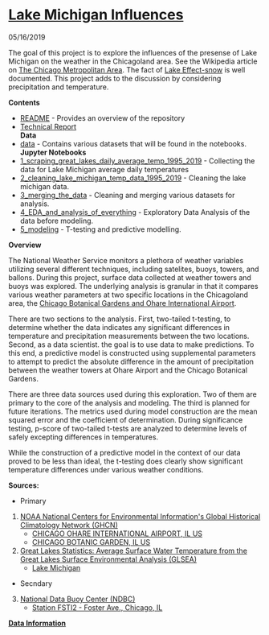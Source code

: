 # [Lake Michigan Influences](https://github.com/BlakeWallace/Lake_Michigan_Influences)
05/16/2019

The goal of this project is to explore the influences of the presense of Lake Michigan on the weather in the Chicagoland area. See the Wikipedia article on [The Chicago Metropolitan Area](https://en.wikipedia.org/wiki/Chicago_metropolitan_area).  The fact of [Lake Effect-snow](https://en.wikipedia.org/wiki/Lake-effect_snow) is well documented.  This project adds to the discussion by considering precipitation and temperature.  

**Contents**

  - [README](https://github.com/BlakeWallace/Lake_Michigan_Influences#lake-michigan-influences) - Provides an overview of the repository  
  - [Technical Report](https://github.com/BlakeWallace/Lake_Michigan_Influences/blob/master/Technical_Report/Technical%20Report/Technical%20Report.pdf)  
 **Data**
  - [data](https://github.com/BlakeWallace/Lake_Michigan_Influences/tree/master/data) - Contains various datasets that will be found in the notebooks.  
 **Jupyter Notebooks**
  - [1_scraping_great_lakes_daily_average_temp_1995_2019](https://render.githubusercontent.com/view/ipynb?commit=7659dcac22b66767ebc65f487be42f653121e4cc&enc_url=68747470733a2f2f7261772e67697468756275736572636f6e74656e742e636f6d2f426c616b6557616c6c6163652f4c616b655f4d6963686967616e5f496e666c75656e6365732f373635396463616332326236363736376562633635663438376265343266363533313231653463632f315f7363726170696e675f67726561745f6c616b65735f6461696c795f617665726167655f74656d705f313939355f323031392e6970796e62&nwo=BlakeWallace%2FLake_Michigan_Influences&path=1_scraping_great_lakes_daily_average_temp_1995_2019.ipynb&repository_id=183659877&repository_type=Repository#In-this-notebook-we-work-through-the-code-needed-to-scrape-the-Average-Daily-Water-temperatures-for-the-great-lakes-from-the-National-Weather-Service's-website) - Collecting the data for Lake Michigan average daily temperatures  
  - [2_cleaning_lake_michigan_temp_data_1995_2019](https://render.githubusercontent.com/view/ipynb?commit=7659dcac22b66767ebc65f487be42f653121e4cc&enc_url=68747470733a2f2f7261772e67697468756275736572636f6e74656e742e636f6d2f426c616b6557616c6c6163652f4c616b655f4d6963686967616e5f496e666c75656e6365732f373635396463616332326236363736376562633635663438376265343266363533313231653463632f325f636c65616e696e675f6c616b655f6d6963686967616e5f74656d705f646174615f313939355f323031392e6970796e62&nwo=BlakeWallace%2FLake_Michigan_Influences&path=2_cleaning_lake_michigan_temp_data_1995_2019.ipynb&repository_id=183659877&repository_type=Repository#Cleaning-the-water-temperature-data-for-Lake-Michigan) - Cleaning the lake michigan data.  
  - [3_merging_the_data](https://render.githubusercontent.com/view/ipynb?commit=7659dcac22b66767ebc65f487be42f653121e4cc&enc_url=68747470733a2f2f7261772e67697468756275736572636f6e74656e742e636f6d2f426c616b6557616c6c6163652f4c616b655f4d6963686967616e5f496e666c75656e6365732f373635396463616332326236363736376562633635663438376265343266363533313231653463632f335f6d657267696e675f7468655f646174612e6970796e62&nwo=BlakeWallace%2FLake_Michigan_Influences&path=3_merging_the_data.ipynb&repository_id=183659877&repository_type=Repository#Merging-data) - Cleaning and merging various datasets for analysis.  
  - [4_EDA_and_analysis_of_everything](https://render.githubusercontent.com/view/ipynb?commit=7659dcac22b66767ebc65f487be42f653121e4cc&enc_url=68747470733a2f2f7261772e67697468756275736572636f6e74656e742e636f6d2f426c616b6557616c6c6163652f4c616b655f4d6963686967616e5f496e666c75656e6365732f373635396463616332326236363736376562633635663438376265343266363533313231653463632f345f4544415f616e645f616e616c797369735f6f665f65766572797468696e672e6970796e62&nwo=BlakeWallace%2FLake_Michigan_Influences&path=4_EDA_and_analysis_of_everything.ipynb&repository_id=183659877&repository_type=Repository#Analysis-of-the-data) - Exploratory Data Analysis of the data before modeling.  
  - [5_modeling](https://render.githubusercontent.com/view/ipynb?commit=7659dcac22b66767ebc65f487be42f653121e4cc&enc_url=68747470733a2f2f7261772e67697468756275736572636f6e74656e742e636f6d2f426c616b6557616c6c6163652f4c616b655f4d6963686967616e5f496e666c75656e6365732f373635396463616332326236363736376562633635663438376265343266363533313231653463632f355f6d6f64656c696e672e6970796e62&nwo=BlakeWallace%2FLake_Michigan_Influences&path=5_modeling.ipynb&repository_id=183659877&repository_type=Repository#Modeling-the-Garden-Ohare-Lake-Michigan-data-(1995-2018)) - T-testing and predictive modelling.  
 
**Overview**  
  
The National Weather Service monitors a plethora of weather variables utilizing several different techniques, including satelites, buoys, towers, and ballons.  During this project, surface data collected at weather towers and buoys was explored.  The underlying analysis is granular in that it compares various weather parameters at two specific locations in the Chicagoland area, the [Chicago Botanical Gardens and Ohare International Airport](https://github.com/BlakeWallace/Lake_Michigan_Influences/blob/master/Technical_Report/Technical%20Report/photos/garden_ohare.png).   

There are two sections to the analysis.  First, two-tailed t-testing, to determine whether the data indicates any significant differences in temperature and precipitation measurements between the two locations.  Second, as a data scientist. the goal is to use data to make predictions.  To this end, a predictive model is constructed using supplemental parameters to attempt to predict the absolute difference in the amount of precipitation between the weather towers at Ohare Airport and the Chicago Botanical Gardens.  

There are three data sources used during this exploration.  Two of them are primary to the core of the analysis and modeling.  The third is planned for future iterations.  The metrics used during model construction are the mean squared error and the coefficient of determination.  During significance testing, p-score of two-tailed t-tests are analyzed to determine levels of safely excepting differences in temperatures.  

While the construction of a predictive model in the context of our data proved to be less than ideal, the t-testing does clearly show significant temperature differences under various weather conditions.

**Sources:** 
 - Primary
1.  [NOAA National Centers for Environmental Information's Global Historical Climatology Network (GHCN)](https://www.ncdc.noaa.gov/cdo-web/search)
     - [CHICAGO OHARE INTERNATIONAL AIRPORT, IL US](https://www.ncdc.noaa.gov/cdo-web/datasets/GHCND/stations/GHCND:USW00094846/detail)
     - [CHICAGO BOTANIC GARDEN, IL US](https://www.ncdc.noaa.gov/cdo-web/datasets/GHCND/stations/GHCND:USC00111497/detail)
2.  [Great Lakes Statistics: Average Surface Water Temperature from the Great Lakes Surface Environmental Analysis (GLSEA)](https://coastwatch.glerl.noaa.gov/statistic/statistic.html)
     - [Lake Michigan](https://en.wikipedia.org/wiki/Lake_Michigan)
 - Secndary
3.  [National Data Buoy Center (NDBC)](https://www.ndbc.noaa.gov/)  
     - [Station FSTI2 - Foster Ave., Chicago, IL](https://www.ndbc.noaa.gov/station_page.php?station=fsti2)

**[Data Information](https://render.githubusercontent.com/view/ipynb?commit=81f218ce41e7bc575aa19aa3d07b72a2a92272fb&enc_url=68747470733a2f2f7261772e67697468756275736572636f6e74656e742e636f6d2f426c616b6557616c6c6163652f4c616b655f4d6963686967616e5f496e666c75656e6365732f383166323138636534316537626335373561613139616133643037623732613261393232373266622f646174612f446174615f44696374696f6e61726965732f446174615f496e666f726d6174696f6e2e6970796e62&nwo=BlakeWallace%2FLake_Michigan_Influences&path=data%2FData_Dictionaries%2FData_Information.ipynb&repository_id=183659877&repository_type=Repository#Data-Information)** 